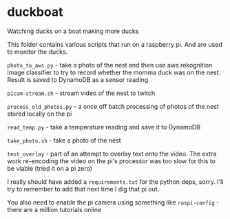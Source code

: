# duckboat
Watching ducks on a boat making more ducks

This folder contains various scripts that run on a raspberry pi. And are used to monitor the ducks.

`photo_to_aws.py` - take a photo of the nest and then use aws rekognition image classifier to try to record whether the momma duck was on the nest. Result is saved to DynamoDB as a sensor reading

`picam-stream.sh` - stream video of the nest to twitch

`process_old_photos.py` - a once off batch processing of photos of the nest stored locally on the pi

`read_temp.py` - take a temperature reading and save it to DynamoDB

`take_photo.sh` - take a photo of the nest

`text_overlay` - part of an attempt to overlay text onto the video. The extra work re-encoding the video on the pi's processor was too slow for this to be viable (tried it on a pi zero)

I really should have added a `requirements.txt` for the python deps, sorry. I'll try to remember to add that next time I dig that pi out.

You also need to enable the pi camera using something like `raspi-config` - there are a million tutorials online
